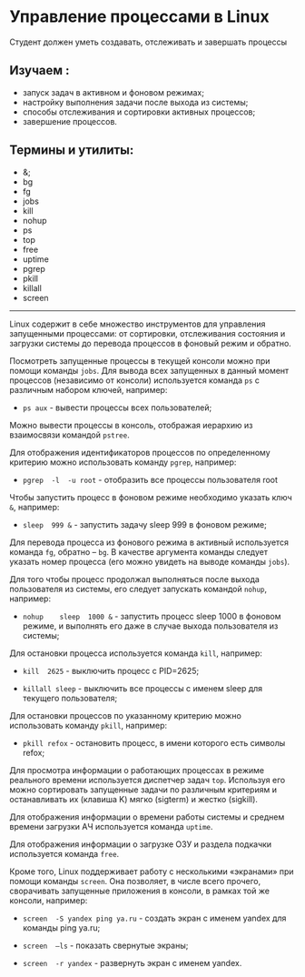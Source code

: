# Управление процессами в Linux

Студент должен уметь создавать, отслеживать и завершать процессы

## Изучаем :

- запуск задач в активном и фоновом режимах;
- настройку выполнения задачи после выхода из системы;
- способы отслеживания и сортировки активных процессов;
- завершение процессов.

## Термины и утилиты:       

- &;
- bg
- fg
- jobs
- kill
- nohup
- ps
- top
- free
- uptime
- pgrep
- pkill
- killall
- screen

---

Linux содержит в себе множество инструментов для управления запущенными процессами: от сортировки, отслеживания состояния и загрузки системы до перевода процессов в фоновый режим и обратно.

Посмотреть запущенные процессы в текущей консоли можно при помощи команды `jobs`. Для вывода всех запущенных в данный момент процессов (независимо от консоли) используется команда `ps` с различным набором ключей, например:

- `ps aux`  - вывести процессы всех пользователей;

Можно вывести процессы в консоль, отображая иерархию из взаимосвязи командой `pstree`.

Для отображения идентификаторов процессов по определенному критерию можно использовать команду `pgrep`, например:

- `pgrep  -l  -u root`         - отобразить все процессы пользователя root

Чтобы запустить процесс в фоновом режиме необходимо указать ключ `&`, например:

- `sleep  999 &`        - запустить задачу sleep 999 в фоновом режиме;

Для перевода процесса из фонового режима в активный используется команда `fg`, обратно – `bg`. В качестве аргумента команды следует указать номер процесса (его можно увидеть на выводе команды `jobs`).

Для того чтобы процесс продолжал выполняться после выхода пользователя из системы, его следует запускать командой `nohup`, например:

- `nohup    sleep  1000 &`        - запустить процесс sleep 1000 в фоновом режиме, и выполнять его даже в случае выхода пользователя из системы;

Для остановки процесса используется команда `kill`, например:

- `kill  2625`              - выключить процесс с PID=2625;

- `killall sleep`         - выключить все процессы с именем sleep для текущего пользователя;

Для остановки процессов по указанному критерию можно использовать команду `pkill`, например:

- `pkill refox`         - остановить процесс, в имени которого есть символы refox;

Для просмотра информации о работающих процессах в режиме реального времени используется диспетчер задач `top`. Используя его можно сортировать запущенные задачи по различным критериям и останавливать их (клавиша K) мягко (sigterm) и жестко (sigkill).

Для отображения информации о времени работы системы и среднем времени загрузки АЧ используется команда `uptime`.

Для отображения информации о загрузке ОЗУ и раздела подкачки используется команда `free`.

Кроме того, Linux поддерживает работу с несколькими «экранами» при помощи команды `screen`. Она позволяет, в числе всего прочего, сворачивать запущенные приложения в консоли, в рамках той же консоли, например:

- `screen  -S yandex ping ya.ru`         - создать экран с именем yandex для команды ping ya.ru;

- `screen  –ls`                          - показать свернутые экраны;

- `screen  -r yandex`                    - развернуть экран с именем yandex.
